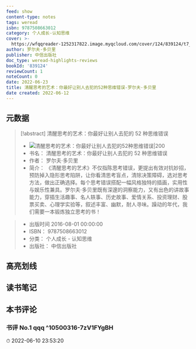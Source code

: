 ```yaml
---
feed: show
content-type: notes
tags: weread
isbn: 9787508663012
category: 个人成长-认知思维
cover: >-
  https://wfqqreader-1252317822.image.myqcloud.com/cover/124/839124/t7_839124.jpg
author: 罗尔夫·多贝里
publisher: 中信出版社
doc_type: weread-highlights-reviews
bookId: '839124'
reviewCount: 1
noteCount: 0
date: 2022-06-23
title: 清醒思考的艺术：你最好让别人去犯的52种思维错误-罗尔夫·多贝里
date created: 2022-06-12
---
```


## 元数据

> [!abstract] 清醒思考的艺术：你最好让别人去犯的 52 种思维错误
> - ![ 清醒思考的艺术：你最好让别人去犯的52种思维错误|200](https://wfqqreader-1252317822.image.myqcloud.com/cover/124/839124/t7_839124.jpg)
> - 书名： 清醒思考的艺术：你最好让别人去犯的 52 种思维错误
> - 作者： 罗尔夫·多贝里
> - 简介：     《清醒思考的艺术》不仅指陈思考错误，更提出有效对抗妙招，预防掉入隐形思考陷阱，让你看清思考盲点，清除决策障碍，选对思考方法，做出正确选择。每个思考错误搭配一幅风格独特的插画，实用性与娱乐性兼具。罗尔夫·多贝里既有深邃的洞察能力，又有出色的讲故事能力，穿插生活趣事、名人轶事、历史故事、爱情关系、投资理财、股票买卖、心理学实验等，叙述丰富、幽默，耐人寻味。躁动的年代，我们需要一本锻炼独立思考的书！

> - 出版时间 2016-08-01 00:00:00
> - ISBN： 9787508663012
> - 分类： 个人成长 - 认知思维
> - 出版社： 中信出版社

## 高亮划线

## 读书笔记

## 本书评论

### 书评 No.1 qqq ^10500316-7zV1FYgBH

⏱ 2022-06-10 23:53:20
